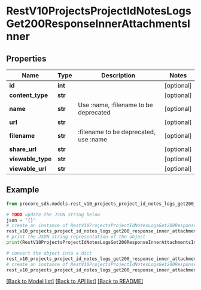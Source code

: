 # RestV10ProjectsProjectIdNotesLogsGet200ResponseInnerAttachmentsInner


## Properties

Name | Type | Description | Notes
------------ | ------------- | ------------- | -------------
**id** | **int** |  | [optional] 
**content_type** | **str** |  | [optional] 
**name** | **str** | Use :name, :filename to be deprecated | [optional] 
**url** | **str** |  | [optional] 
**filename** | **str** | :filename to be deprecated, use :name | [optional] 
**share_url** | **str** |  | [optional] 
**viewable_type** | **str** |  | [optional] 
**viewable_url** | **str** |  | [optional] 

## Example

```python
from procore_sdk.models.rest_v10_projects_project_id_notes_logs_get200_response_inner_attachments_inner import RestV10ProjectsProjectIdNotesLogsGet200ResponseInnerAttachmentsInner

# TODO update the JSON string below
json = "{}"
# create an instance of RestV10ProjectsProjectIdNotesLogsGet200ResponseInnerAttachmentsInner from a JSON string
rest_v10_projects_project_id_notes_logs_get200_response_inner_attachments_inner_instance = RestV10ProjectsProjectIdNotesLogsGet200ResponseInnerAttachmentsInner.from_json(json)
# print the JSON string representation of the object
print(RestV10ProjectsProjectIdNotesLogsGet200ResponseInnerAttachmentsInner.to_json())

# convert the object into a dict
rest_v10_projects_project_id_notes_logs_get200_response_inner_attachments_inner_dict = rest_v10_projects_project_id_notes_logs_get200_response_inner_attachments_inner_instance.to_dict()
# create an instance of RestV10ProjectsProjectIdNotesLogsGet200ResponseInnerAttachmentsInner from a dict
rest_v10_projects_project_id_notes_logs_get200_response_inner_attachments_inner_from_dict = RestV10ProjectsProjectIdNotesLogsGet200ResponseInnerAttachmentsInner.from_dict(rest_v10_projects_project_id_notes_logs_get200_response_inner_attachments_inner_dict)
```
[[Back to Model list]](../README.md#documentation-for-models) [[Back to API list]](../README.md#documentation-for-api-endpoints) [[Back to README]](../README.md)


